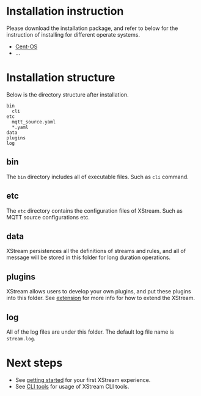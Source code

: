 # Installation instruction

Please download the installation package, and refer to below for the instruction of installing for different operate systems.

- [Cent-OS](cent-os.md)
- ...

# Installation structure 

Below is the directory structure after installation. 

```shell
bin
  cli
etc
  mqtt_source.yaml
  *.yaml
data
plugins
log
```

## bin

The ``bin`` directory includes all of executable files. Such as ``cli`` command.

## etc

The ``etc`` directory contains the configuration files of XStream. Such as MQTT source configurations etc.

## data

XStream persistences all the definitions of streams and rules, and all of message will be stored in this folder  for long duration operations.

## plugins

XStream allows users to develop your own plugins, and put these plugins into this folder.  See [extension](../../extension/overview.md) for more info for how to extend the XStream.

## log

All of the log files are under this folder. The default log file name is ``stream.log``.

# Next steps

- See [getting started](../../getting_started.md) for your first XStream experience.
- See [CLI tools](../../cli/overview.md) for usage of XStream CLI tools.

